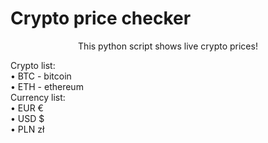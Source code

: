 # Crypto price checker
<p align="center">
    This python script shows live crypto prices!<br>
</p>
    Crypto list:<br>
    • BTC - bitcoin<br>
    • ETH - ethereum<br>
    Currency list:<br>
    • EUR €<br>
    • USD $<br>
    • PLN zł<br>

